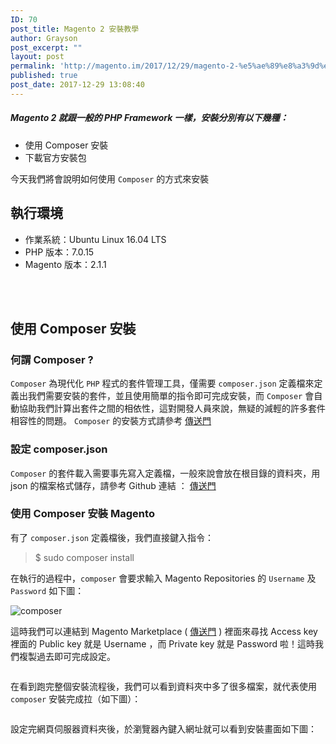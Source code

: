 ```yaml
---
ID: 70
post_title: Magento 2 安裝教學
author: Grayson
post_excerpt: ""
layout: post
permalink: 'http://magento.im/2017/12/29/magento-2-%e5%ae%89%e8%a3%9d%e6%95%99%e5%ad%b8/'
published: true
post_date: 2017-12-29 13:08:40
---
```

<h5>Magento 2 就跟一般的 PHP Framework 一樣，安裝分別有以下幾種：</h5>

<ul>
<li>使用 Composer 安裝</li>
<li>下載官方安裝包</li>
</ul>

今天我們將會說明如何使用 <code>Composer</code> 的方式來安裝

<h2>執行環境</h2>

<ul>
<li>作業系統：Ubuntu Linux 16.04 LTS</li>
<li>PHP 版本：7.0.15</li>
<li>Magento 版本：2.1.1</li>
</ul>

<br><br>

<h2>使用 Composer 安裝</h2>

<h3>何謂 Composer ?</h3>

<code>Composer</code> 為現代化 <code>PHP</code> 程式的套件管理工具，僅需要 <code>composer.json</code> 定義檔來定義出我們需要安裝的套件，並且使用簡單的指令即可完成安裝，而 <code>Composer</code> 會自動協助我們計算出套件之間的相依性，這對開發人員來說，無疑的減輕的許多套件相容性的問題。  <code>Composer</code> 的安裝方式請參考  <a href="https://getcomposer.ycnets.com/doc/00-intro.md#installation-linux-unix-osx">傳送門</a>

<h3>設定 composer.json</h3>

<code>Composer</code> 的套件載入需要事先寫入定義檔，一般來說會放在根目錄的資料夾，用 json 的檔案格式儲存，請參考 Github 連結 ： <a href="https://github.com/GraysonAstral/Magento2-composer-config">傳送門</a>

<h3>使用 Composer 安裝 Magento</h3>

有了 <code>composer.json</code> 定義檔後，我們直接鍵入指令：

<blockquote>
  $ sudo composer install
</blockquote>

在執行的過程中，<code>composer</code> 會要求輸入 Magento Repositories 的 <code>Username</code> 及 <code>Password</code> 如下圖：

<img src="http://magento.im/wp-content/uploads/2017/12/%E5%9C%96%E7%89%87-1-3.png" alt=" composer " />

這時我們可以連結到 Magento Marketplace ( <a href="https://marketplace.magento.com/customer/accessKeys/">傳送門</a> ) 裡面來尋找 Access key 裡面的 Public key 就是 Username ，而 Private key 就是 Password 啦！這時我們複製過去即可完成設定。

<img src="http://magento.im/wp-content/uploads/2017/12/%E8%9E%A2%E5%B9%95%E5%BF%AB%E7%85%A7-2017-12-29-21.52.25.png" alt="" />

在看到跑完整個安裝流程後，我們可以看到資料夾中多了很多檔案，就代表使用 <code>composer</code> 安裝完成拉（如下圖）：

<img src="http://magento.im/wp-content/uploads/2017/12/%E5%9C%96%E7%89%87-1-4.png" alt="" />

設定完網頁伺服器資料夾後，於瀏覽器內鍵入網址就可以看到安裝畫面如下圖：

<img src="http://magento.im/wp-content/uploads/2017/12/%E8%9E%A2%E5%B9%95%E5%BF%AB%E7%85%A7-2017-12-29-21.54.45.png" alt="" />